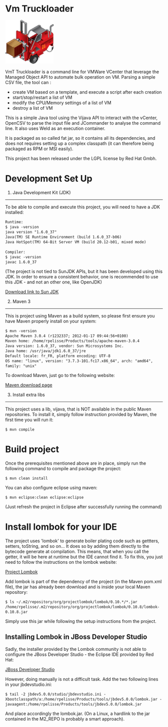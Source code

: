 Vm Truckloader
==============

![Vm Truck Loader logo](src/site/resources/images/vm-truckloader-logo-alt.png)

VmT Truckloader is a command line for VMWare VCenter that leverage the Managed Object API to
automate bulk operation on VM. Parsing a simple CSV file, the tool can :
- create VM based on a template, and execute a script after each creation
- start/stop/restart a list of VM
- modify the CPU/Memory settings of a list of VM
- destroy a list of VM

This is a simple Java tool using the Vijava API to interact with the vCenter, OpenCSV to parse the
input file and JCommander to analyse the command line. It also uses Weld as an execution container.

It is packaged as so called fat jar, so it contains all its dependencies, and does not requires
setting up a complex classpath (it can therefore being packaged as RPM or MSI easily).

This project has been released under the LGPL license by Red Hat Gmbh.

Development Set Up
==================

1. Java Development Kit (JDK)
------------------------------

To be able to compile and execute this project, you will need to have a JDK installed:

    Runtime:
    $ java -version
    java version "1.6.0_37"
    Java(TM) SE Runtime Environment (build 1.6.0_37-b06)
    Java HotSpot(TM) 64-Bit Server VM (build 20.12-b01, mixed mode)

    Compiler:
    $ javac -version
    javac 1.6.0_37

(The project is not tied to SunJDK APIs, but it has been developed using this JDK. In order to
ensure a consistent behavior, one is recommended to use this JDK - and not an other one, like
OpenJDK)

[Download link to Sun JDK](http://www.oracle.com/technetwork/java/javasebusiness/downloads/java-archive-downloads-javase6-419409.html#jdk-6u43-oth-JPR)

2. Maven 3
----------

This is project using Maven as a build system, so please first ensure you have Maven properly
install on your system:

    $ mvn -version
    Apache Maven 3.0.4 (r1232337; 2012-01-17 09:44:56+0100)
    Maven home: /home/rpelisse/Products/tools/apache-maven-3.0.4
    Java version: 1.6.0_37, vendor: Sun Microsystems Inc.
    Java home: /usr/java/jdk1.6.0_37/jre
    Default locale: fr_FR, platform encoding: UTF-8
    OS name: "linux", version: "3.7.3-101.fc17.x86_64", arch: "amd64", family: "unix"

To download Maven, just go to the following website:

[Maven download page](http://maven.apache.org/)

3. Install extra libs
----------------------

This project uses a lib, vijava, that is NOT available in the public Maven repositories. To install
it, simply follow instruction provided by Maven, the first time you will run it:

    $ mvn compile


Build project
=============

Once the prerequisites mentioned above are in place, simply run the following command to compile and
package the project:

    $ mvn clean install

You can also configure eclipse using maven:

    $ mvn eclipse:clean eclipse:eclipse

(Just refresh the project in Eclipse after successfully running the command)

Install lombok for your IDE
===========================

The project uses 'lombok' to generate boiler plating code such as gettters, setters, toString, and
so on... It does so by adding them directly to the bytecode generate at compilation. This means,
that when you call the getter, it will be here at runtime but the IDE cannot find it. To fix this,
you just need to follow the instructions on the lombok website:

[Project Lombok](htpp://projectlombok.org)

Add lombok is part of the dependency of the project (in the Maven pom.xml file), the jar has already
been download and is inside your local Maven repository:

    $ ls ~/.m2/repository/org/projectlombok/lombok/0.10.*/*.jar /home/rpelisse/.m2/repository/org/projectlombok/lombok/0.10.8/lombok-0.10.8.jar

Simply use this jar while following the setup instructions from the project.

Installing Lombok in JBoss Developer Studio
-------------------------------------------

Sadly, the installer provided by the Lombok community is not able to configure the JBoss Developer
Studio - the Eclipse IDE provided by Red Hat:

[JBoss Developer Studio](https://access.redhat.com/jbossnetwork/restricted/listSoftware.html?downloadType=distributions&product=jbossdeveloperstudio&productChanged=yes)

However, doing manually is not a difficult task. Add the two following lines in your
jbdevstudio.ini:

    $ tail -2 jbdev5.0.0/studio/jbdevstudio.ini -Xbootclasspath/a:/home/rpelisse/Products/tools/jbdev5.0.0/lombok.jar -javaagent:/home/rpelisse/Products/tools/jbdev5.0.0/lombok.jar

And place accordingly the lombok.jar. (On a Linux, a hardlink to the jar contained in the M2_REPO is
probably a smart approach).
